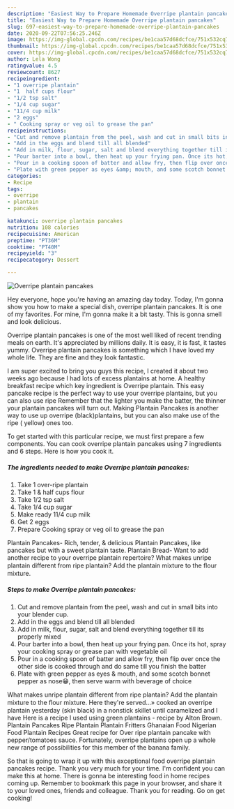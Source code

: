 ```yaml
---
description: "Easiest Way to Prepare Homemade Overripe plantain pancakes"
title: "Easiest Way to Prepare Homemade Overripe plantain pancakes"
slug: 697-easiest-way-to-prepare-homemade-overripe-plantain-pancakes
date: 2020-09-22T07:56:25.246Z
image: https://img-global.cpcdn.com/recipes/be1caa57d68dcfce/751x532cq70/overripe-plantain-pancakes-recipe-main-photo.jpg
thumbnail: https://img-global.cpcdn.com/recipes/be1caa57d68dcfce/751x532cq70/overripe-plantain-pancakes-recipe-main-photo.jpg
cover: https://img-global.cpcdn.com/recipes/be1caa57d68dcfce/751x532cq70/overripe-plantain-pancakes-recipe-main-photo.jpg
author: Lela Wong
ratingvalue: 4.5
reviewcount: 8627
recipeingredient:
- "1 overripe plantain"
- "1  half cups flour"
- "1/2 tsp salt"
- "1/4 cup sugar"
- "11/4 cup milk"
- "2 eggs"
- " Cooking spray or veg oil to grease the pan"
recipeinstructions:
- "Cut and remove plantain from the peel, wash and cut in small bits into your blender cup."
- "Add in the eggs and blend till all blended"
- "Add in milk, flour, sugar, salt and blend everything together till its properly mixed"
- "Pour barter into a bowl, then heat up your frying pan. Once its hot, spray your cooking spray or grease pan with vegetable oil"
- "Pour in a cooking spoon of batter and allow fry, then flip over once the other side is cooked through and do same till you finish the batter"
- "Plate with green pepper as eyes &amp; mouth, and some scotch bonnet pepper as nose😁, then serve warm with beverage of choice"
categories:
- Recipe
tags:
- overripe
- plantain
- pancakes

katakunci: overripe plantain pancakes 
nutrition: 108 calories
recipecuisine: American
preptime: "PT36M"
cooktime: "PT40M"
recipeyield: "3"
recipecategory: Dessert

---
```



![Overripe plantain pancakes](https://img-global.cpcdn.com/recipes/be1caa57d68dcfce/751x532cq70/overripe-plantain-pancakes-recipe-main-photo.jpg)

Hey everyone, hope you're having an amazing day today. Today, I'm gonna show you how to make a special dish, overripe plantain pancakes. It is one of my favorites. For mine, I'm gonna make it a bit tasty. This is gonna smell and look delicious.

Overripe plantain pancakes is one of the most well liked of recent trending meals on earth. It's appreciated by millions daily. It is easy, it is fast, it tastes yummy. Overripe plantain pancakes is something which I have loved my whole life. They are fine and they look fantastic.

I am super excited to bring you guys this recipe, I created it about two weeks ago because I had lots of excess plantains at home. A healthy breakfast recipe which key ingredient is Overripe plantain. This easy pancake recipe is the perfect way to use your overripe plantains, but you can also use ripe Remember that the lighter you make the batter, the thinner your plantain pancakes will turn out. Making Plantain Pancakes is another way to use up overripe (black)plantains, but you can also make use of the ripe ( yellow) ones too.


To get started with this particular recipe, we must first prepare a few components. You can cook overripe plantain pancakes using 7 ingredients and 6 steps. Here is how you cook it.

<!--inarticleads1-->

##### The ingredients needed to make Overripe plantain pancakes:

1. Take 1 over-ripe plantain
1. Take 1 &amp; half cups flour
1. Take 1/2 tsp salt
1. Take 1/4 cup sugar
1. Make ready 11/4 cup milk
1. Get 2 eggs
1. Prepare  Cooking spray or veg oil to grease the pan


Plantain Pancakes- Rich, tender, &amp; delicious Plantain Pancakes, like pancakes but with a sweet plantain taste. Plantain Bread- Want to add another recipe to your overripe plantain repertoire? What makes unripe plantain different from ripe plantain? Add the plantain mixture to the ﬂour mixture. 

<!--inarticleads2-->

##### Steps to make Overripe plantain pancakes:

1. Cut and remove plantain from the peel, wash and cut in small bits into your blender cup.
1. Add in the eggs and blend till all blended
1. Add in milk, flour, sugar, salt and blend everything together till its properly mixed
1. Pour barter into a bowl, then heat up your frying pan. Once its hot, spray your cooking spray or grease pan with vegetable oil
1. Pour in a cooking spoon of batter and allow fry, then flip over once the other side is cooked through and do same till you finish the batter
1. Plate with green pepper as eyes &amp; mouth, and some scotch bonnet pepper as nose😁, then serve warm with beverage of choice


What makes unripe plantain different from ripe plantain? Add the plantain mixture to the ﬂour mixture. Here they&#39;re served…» cooked an overripe plantain yesterday (skin black) in a nonstick skillet until caramelized and I have Here is a recipe I used using green plantains - recipe by Alton Brown. Plantain Pancakes Ripe Plantain Plantain Fritters Ghanaian Food Nigerian Food Plantain Recipes Great recipe for Over ripe plantain pancake with pepper/tomatoes sauce. Fortunately, overripe plantains open up a whole new range of possibilities for this member of the banana family. 

So that is going to wrap it up with this exceptional food overripe plantain pancakes recipe. Thank you very much for your time. I'm confident you can make this at home. There is gonna be interesting food in home recipes coming up. Remember to bookmark this page in your browser, and share it to your loved ones, friends and colleague. Thank you for reading. Go on get cooking!
